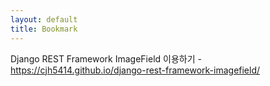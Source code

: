 ```yaml
---
layout: default
title: Bookmark
---
```


Django REST Framework ImageField 이용하기 - <https://cjh5414.github.io/django-rest-framework-imagefield/>